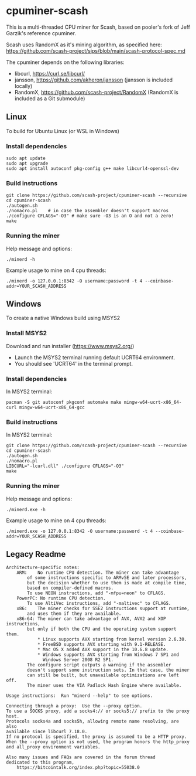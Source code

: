 # cpuminer-scash

This is a multi-threaded CPU miner for Scash, based on pooler's
fork of Jeff Garzik's reference cpuminer.

Scash uses RandomX as it's mining algorithm, as specified here: https://github.com/scash-project/sips/blob/main/scash-protocol-spec.md

The cpuminer depends on the following libraries:
- libcurl, https://curl.se/libcurl/
- jansson, https://github.com/akheron/jansson (jansson is included locally)
- RandomX, https://github.com/scash-project/RandomX (RandomX is included as a Git submodule)

## Linux

To build for Ubuntu Linux (or WSL in Windows)

### Install dependencies
```
sudo apt update
sudo apt upgrade
sudo apt install autoconf pkg-config g++ make libcurl4-openssl-dev
```

### Build instructions
```
git clone https://github.com/scash-project/cpuminer-scash --recursive
cd cpuminer-scash
./autogen.sh
./nomacro.pl	# in case the assembler doesn't support macros
./configure CFLAGS="-O3" # make sure -O3 is an O and not a zero!
make
```

### Running the miner

Help message and options:
```
./minerd -h
```
Example usage to mine on 4 cpu threads:
```
./minerd -o 127.0.0.1:8342 -O username:password -t 4 --coinbase-addr=YOUR_SCASH_ADDRESS
```

## Windows

To create a native Windows build using MSYS2

### Install MSYS2

Download and run installer (https://www.msys2.org/)
* Launch the MSYS2 terminal running default UCRT64 environment.
* You should see 'UCRT64' in the terminal prompt.

### Install dependencies

In MSYS2 terminal:
```
pacman -S git autoconf pkgconf automake make mingw-w64-ucrt-x86_64-curl mingw-w64-ucrt-x86_64-gcc
```

### Build instructions

In MSYS2 terminal:
```
git clone https://github.com/scash-project/cpuminer-scash --recursive
cd cpuminer-scash
./autogen.sh
./nomacro.pl
LIBCURL="-lcurl.dll" ./configure CFLAGS="-O3"
make
```

### Running the miner

Help message and options:
```
./minerd.exe -h
```

Example usage to mine on 4 cpu threads:
```
./minerd.exe -o 127.0.0.1:8342 -O username:password -t 4 --coinbase-addr=YOUR_SCASH_ADDRESS
```

## Legacy Readme

```
Architecture-specific notes:
	ARM:	No runtime CPU detection. The miner can take advantage
		of some instructions specific to ARMv5E and later processors,
		but the decision whether to use them is made at compile time,
		based on compiler-defined macros.
		To use NEON instructions, add "-mfpu=neon" to CFLAGS.
	PowerPC: No runtime CPU detection.
		To use AltiVec instructions, add "-maltivec" to CFLAGS.
	x86:	The miner checks for SSE2 instructions support at runtime,
		and uses them if they are available.
	x86-64:	The miner can take advantage of AVX, AVX2 and XOP instructions,
		but only if both the CPU and the operating system support them.
		    * Linux supports AVX starting from kernel version 2.6.30.
		    * FreeBSD supports AVX starting with 9.1-RELEASE.
		    * Mac OS X added AVX support in the 10.6.8 update.
		    * Windows supports AVX starting from Windows 7 SP1 and
		      Windows Server 2008 R2 SP1.
		The configure script outputs a warning if the assembler
		doesn't support some instruction sets. In that case, the miner
		can still be built, but unavailable optimizations are left off.
		The miner uses the VIA Padlock Hash Engine where available.

Usage instructions:  Run "minerd --help" to see options.

Connecting through a proxy:  Use the --proxy option.
To use a SOCKS proxy, add a socks4:// or socks5:// prefix to the proxy host.
Protocols socks4a and socks5h, allowing remote name resolving, are also
available since libcurl 7.18.0.
If no protocol is specified, the proxy is assumed to be a HTTP proxy.
When the --proxy option is not used, the program honors the http_proxy
and all_proxy environment variables.

Also many issues and FAQs are covered in the forum thread
dedicated to this program,
	https://bitcointalk.org/index.php?topic=55038.0
```